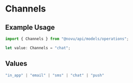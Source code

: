 # Channels

## Example Usage

```typescript
import { Channels } from "@novu/api/models/operations";

let value: Channels = "chat";
```

## Values

```typescript
"in_app" | "email" | "sms" | "chat" | "push"
```